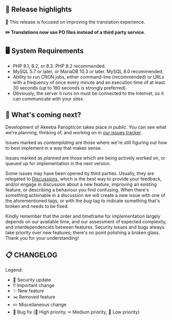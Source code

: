 ## 🔎 Release highlights

🔣 This release is focused on improving the translation experience.

**✏️ Translations now use PO files instead of a third party service**.

## 🖥️ System Requirements

* PHP 8.1, 8.2, or 8.3. PHP 8.2 recommended.
* MySQL 5.7 or later, or MariaDB 10.3 or later. MySQL 8.0 recommended.
* Ability to run CRON jobs, either command-line (recommended) or URLs with a frequency of once every minute and an
  execution time of at least 30 seconds (up to 180 seconds is strongly preferred).
* Obviously, the server it runs on must be connected to the Internet, so it can communicate with your sites.

## 🔮 What's coming next?

Development of Akeeba Panopticon takes place _in public_. You can see what we're planning, thinking of, and working on
in [our issues tracker](https://github.com/akeeba/panopticon/issues).

Issues marked as _contemplating_ are those where we're still figuring out how to best implement in a way that makes
sense.

Issues marked as _planned_ are those which are being actively worked on, or queued up for implementation in the next
version.

Some issues may have been opened by third parties. Usually, they are relegated
to [Discussions](https://github.com/akeeba/panopticon/discussions), which is the best way to provide your feedback,
and/or engage in discussion about a new feature, improving an existing feature, or describing a behaviour you find
confusing. When there's something actionable in a discussion we will create a new issue with one of the aforementioned
tags, or with the _bug_ tag to indicate something that's broken and needs to be fixed.

Kindly remember that the order and timeframe for implementation largely depends on our available time, and our
assessment of expected complexity, and interdependencies between features. Security issues and bugs always take priority
over new features; there's no point polishing a broken glass. Thank you for your understanding!

## 📋 CHANGELOG

[//]: # (TODO)

Legend:

* 🚨 Security update
* ‼️ Important change
* ✨ New feature
* ✂️ Removed feature
* ✏️ Miscellaneous change
* 🐞 Bug fix (🔺 High priority, ➖ Medium priority, 🔻 Low priority)
